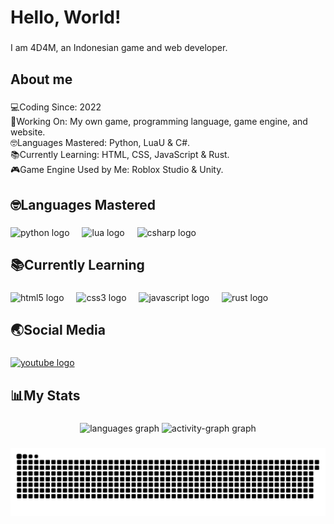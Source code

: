 <h1 align="left">Hello, World!</h1>

###

<p align="left">I am 4D4M, an Indonesian game and web developer.</p>

###

<h2 align="left">About me</h2>

###

<p align="left">💻Coding Since: 2022<br>🔨Working On: My own game, programming language, game engine, and website.<br>🤓Languages Mastered: Python, LuaU & C#.<br>📚Currently Learning: HTML, CSS, JavaScript & Rust.<br>🎮Game Engine Used by Me: Roblox Studio & Unity.</p>

###

<h2 align="left">🤓Languages Mastered</h2>

###

<div align="left">
  <img src="https://cdn.jsdelivr.net/gh/devicons/devicon/icons/python/python-original.svg" height="40" alt="python logo"  />
  <img width="12" />
  <img src="https://cdn.jsdelivr.net/gh/devicons/devicon/icons/lua/lua-original.svg" height="40" alt="lua logo"  />
  <img width="12" />
  <img src="https://cdn.jsdelivr.net/gh/devicons/devicon/icons/csharp/csharp-original.svg" height="40" alt="csharp logo"  />
</div>

###

<h2 align="left">📚Currently Learning</h2>

###

<div align="left">
  <img src="https://cdn.jsdelivr.net/gh/devicons/devicon/icons/html5/html5-original.svg" height="40" alt="html5 logo"  />
  <img width="12" />
  <img src="https://cdn.jsdelivr.net/gh/devicons/devicon/icons/css3/css3-original.svg" height="40" alt="css3 logo"  />
  <img width="12" />
  <img src="https://cdn.jsdelivr.net/gh/devicons/devicon/icons/javascript/javascript-original.svg" height="40" alt="javascript logo"  />
  <img width="12" />
  <img src="https://cdn.jsdelivr.net/gh/devicons/devicon/icons/rust/rust-original.svg" height="40" alt="rust logo"  />
</div>

###

<h2 align="left">🌏Social Media</h2>

###

<div align="left">
  <a href="https://www.youtube.com/@dot4d4m_lol" target="_blank">
    <img src="https://raw.githubusercontent.com/maurodesouza/profile-readme-generator/master/src/assets/icons/social/youtube/default.svg" width="52" height="40" alt="youtube logo"  />
  </a>
</div>

###

<h2 align="left">📊My Stats</h2>

###

<div align="center">
  <img src="https://github-readme-stats.vercel.app/api/top-langs?username=4D4M-lol&locale=en&hide_title=false&layout=compact&card_width=320&langs_count=5&theme=dracula&hide_border=false&order=2" height="150" alt="languages graph"  />
  <img src="https://github-readme-activity-graph.vercel.app/graph?username=4D4M-lol&radius=16&theme=react&area=true&order=5" height="300" alt="activity-graph graph"  />
</div>

###

<img src="https://raw.githubusercontent.com/4D4M-lol/4D4M-lol/output/snake.svg" alt="Snake animation" />

###
